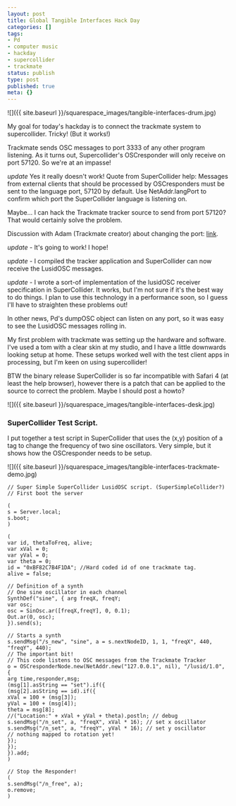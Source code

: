 ```yaml
---
layout: post
title: Global Tangible Interfaces Hack Day
categories: []
tags:
- Pd
- computer music
- hackday
- supercollider
- trackmate
status: publish
type: post
published: true
meta: {}
---
```


![]({{ site.baseurl }}/squarespace_images/tangible-interfaces-drum.jpg)

My goal for today's hackday is to connect the trackmate system to supercollider. Tricky! (But it works!)

Trackmate sends OSC messages to port 3333 of any other program listening. As it turns out, Supercollider's OSCresponder will only receive on port 57120. So we're at an impasse!

*update* Yes it really doesn't work! Quote from SuperCollider help: Messages from external clients that should be processed by OSCresponders must be sent to the language port, 57120 by default. Use NetAddr.langPort to confirm which port the SuperCollider language is listening on.

Maybe... I can hack the Trackmate tracker source to send from port 57120? That would certainly solve the problem.

Discussion with Adam (Trackmate creator) about changing the port: [link](https://sourceforge.net/apps/phpbb/trackmate/viewtopic.php?f=4&t=17).

*update* - It's going to work! I hope!

*update* - I compiled the tracker application and SuperCollider can now receive the LusidOSC messages.

*update* - I wrote a sort-of implementation of the lusidOSC receiver specification in SuperCollider. It works, but I'm not sure if it's the best way to do things. I plan to use this technology in a performance soon, so I guess I'll have to straighten these problems out!

In other news, Pd's dumpOSC object can listen on any port, so it was easy to see the LusidOSC messages rolling in.

My first problem with trackmate was setting up the hardware and software. I've used a tom with a clear skin at my studio, and I have a little downwards looking setup at home. These setups worked well with the test client apps in processing, but I'm keen on using supercollider!

BTW the binary release SuperCollider is so far incompatible with Safari 4 (at least the help browser), however there is a patch that can be applied to the source to correct the problem. Maybe I should post a howto?

![]({{ site.baseurl }}/squarespace_images/tangible-interfaces-desk.jpg)

### SuperCollider Test Script.

I put together a test script in SuperCollider that uses the (x,y) position of a tag to change the frequency of two sine oscillators. Very simple, but it shows how the OSCresponder needs to be setup.

![]({{ site.baseurl }}/squarespace_images/tangible-interfaces-trackmate-demo.jpg)


    // Super Simple SuperCollider LusidOSC script. (SuperSimpleCollider?)
    // First boot the server
    
    (
    s = Server.local;
    s.boot;
    )
    
    (
    var id, thetaToFreq, alive;
    var xVal = 0;
    var yVal = 0;
    var theta = 0;
    id = "0xBF82C7B4F1DA"; //Hard coded id of one trackmate tag.
    alive = false;
    
    // Definition of a synth
    // One sine oscillator in each channel
    SynthDef("sine", { arg freqX, freqY;
    var osc;
    osc = SinOsc.ar([freqX,freqY], 0, 0.1);
    Out.ar(0, osc);
    }).send(s);
    
    // Starts a synth
    s.sendMsg("/s_new", "sine", a = s.nextNodeID, 1, 1, "freqX", 440, "freqY", 440);
    // The important bit!
    // This code listens to OSC messages from the Trackmate Tracker
    o = OSCresponderNode.new(NetAddr.new("127.0.0.1", nil), "/lusid/1.0", {
    arg time,responder,msg;
    (msg[1].asString == "set").if({
    (msg[2].asString == id).if({
    xVal = 100 + (msg[3]);
    yVal = 100 + (msg[4]);
    theta = msg[8];
    //("Location:" + xVal + yVal + theta).postln; // debug
    s.sendMsg("/n_set", a, "freqX", xVal * 16); // set x oscillator
    s.sendMsg("/n_set", a, "freqY", yVal * 16); // set y oscillator
    // nothing mapped to rotation yet!
    });
    });
    }).add;
    )
    
    // Stop the Responder!
    (
    s.sendMsg("/n_free", a);
    o.remove;
    )
